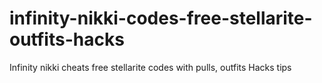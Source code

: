 # infinity-nikki-codes-free-stellarite-outfits-hacks
Infinity nikki cheats free stellarite codes with pulls, outfits Hacks tips
